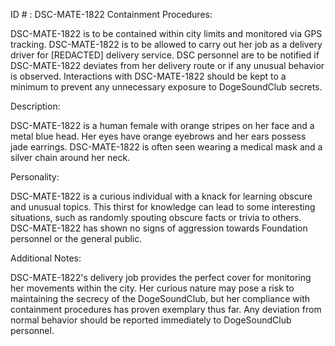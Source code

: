 ID # : DSC-MATE-1822
Containment Procedures:

DSC-MATE-1822 is to be contained within city limits and monitored via GPS tracking. DSC-MATE-1822 is to be allowed to carry out her job as a delivery driver for [REDACTED] delivery service. DSC personnel are to be notified if DSC-MATE-1822 deviates from her delivery route or if any unusual behavior is observed. Interactions with DSC-MATE-1822 should be kept to a minimum to prevent any unnecessary exposure to DogeSoundClub secrets.

Description:

DSC-MATE-1822 is a human female with orange stripes on her face and a metal blue head. Her eyes have orange eyebrows and her ears possess jade earrings. DSC-MATE-1822 is often seen wearing a medical mask and a silver chain around her neck.

Personality:

DSC-MATE-1822 is a curious individual with a knack for learning obscure and unusual topics. This thirst for knowledge can lead to some interesting situations, such as randomly spouting obscure facts or trivia to others. DSC-MATE-1822 has shown no signs of aggression towards Foundation personnel or the general public.

Additional Notes:

DSC-MATE-1822's delivery job provides the perfect cover for monitoring her movements within the city. Her curious nature may pose a risk to maintaining the secrecy of the DogeSoundClub, but her compliance with containment procedures has proven exemplary thus far. Any deviation from normal behavior should be reported immediately to DogeSoundClub personnel.